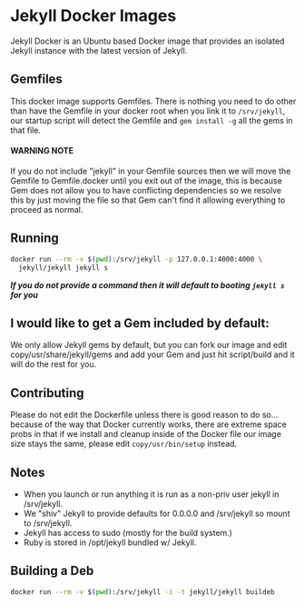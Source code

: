 # Jekyll Docker Images

Jekyll Docker is an Ubuntu based Docker image that provides an isolated Jekyll
instance with the latest version of Jekyll.

## Gemfiles

This docker image supports Gemfiles.  There is nothing you need to do other than have the Gemfile in your docker root when you link it to `/srv/jekyll`, our startup script will detect the Gemfile and `gem install -g` all the gems in that file.

#### WARNING NOTE

If you do not include "jekyll" in your Gemfile sources then we will move the Gemfile to Gemfile.docker until you exit out of the image, this is because Gem does not allow you to have conflicting dependencies so we resolve this by just moving the file so that Gem can't find it allowing everything to proceed as normal.

## Running

```sh
docker run --rm -v $(pwd):/srv/jekyll -p 127.0.0.1:4000:4000 \
  jekyll/jekyll jekyll s
```

***If you do not provide a command then it will default to booting `jekyll s` for you***

## I would like to get a Gem included by default:

We only allow Jekyll gems by default, but you can fork our image and edit
copy/usr/share/jekyll/gems and add your Gem and just hit script/build and it will do
the rest for you.

## Contributing

Please do not edit the Dockerfile unless there is good reason to do so...
because of the way that Docker currently works, there are extreme space probs
in that if we install and cleanup inside of the Docker file our image
size stays the same, please edit `copy/usr/bin/setup` instead.

## Notes
  * When you launch or run anything it is run as a non-priv user jekyll in /srv/jekyll.
  * We "shiv" Jekyll to provide defaults for 0.0.0.0 and /srv/jekyll so mount to /srv/jekyll.
  * Jekyll has access to sudo (mostly for the build system.)
  * Ruby is stored in /opt/jekyll bundled w/ Jekyll.

## Building a Deb

```sh
docker run --rm -v $(pwd):/srv/jekyll -i -t jekyll/jekyll buildeb
```

